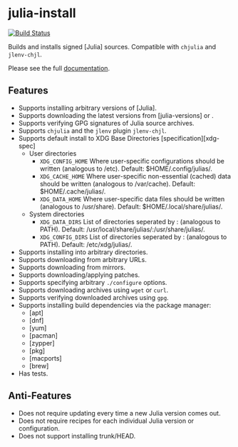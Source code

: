 # julia-install

[![Build Status](https://travis-ci.org/jlenv/julia-install.svg?branch=master)](https://travis-ci.org/jlenv/julia-install)

Builds and installs signed [Julia] sources. Compatible with `chjulia`
and `jlenv-chjl`.

Please see the full [documentation](https://jlenv.github.io/julia-install).

## Features

* Supports installing arbitrary versions of [Julia].
* Supports downloading the latest versions from [julia-versions] or .
* Supports verifying GPG signatures of Julia source archives.
* Supports `chjulia` and the `jlenv` plugin `jlenv-chjl`.
* Supports default install to XDG Base Directories [specification][xdg-spec]
  * User directories
    * `XDG_CONFIG_HOME`
      Where user-specific configurations should be written (analogous to /etc).
      Default: $HOME/.config/julias/.
    * `XDG_CACHE_HOME`
       Where user-specific non-essential (cached) data should be written (analogous to /var/cache).
       Default: $HOME/.cache/julias/.
    * `XDG_DATA_HOME`
       Where user-specific data files should be written (analogous to /usr/share).
       Default: $HOME/.local/share/julias/.
  * System directories
    * `XDG_DATA_DIRS`
       List of directories seperated by : (analogous to PATH).
       Default: /usr/local/share/julias/:/usr/share/julias/.
    * `XDG_CONFIG_DIRS`
       List of directories seperated by : (analogous to PATH).
       Default: /etc/xdg/julias/.
* Supports installing into arbitrary directories.
* Supports downloading from arbitrary URLs.
* Supports downloading from mirrors.
* Supports downloading/applying patches.
* Supports specifying arbitrary `./configure` options.
* Supports downloading archives using `wget` or `curl`.
* Supports verifying downloaded archives using `gpg`.
* Supports installing build dependencies via the package manager:
  * [apt]
  * [dnf]
  * [yum]
  * [pacman]
  * [zypper]
  * [pkg]
  * [macports]
  * [brew]
* Has tests.

## Anti-Features

* Does not require updating every time a new Julia version comes out.
* Does not require recipes for each individual Julia version or configuration.
* Does not support installing trunk/HEAD.
